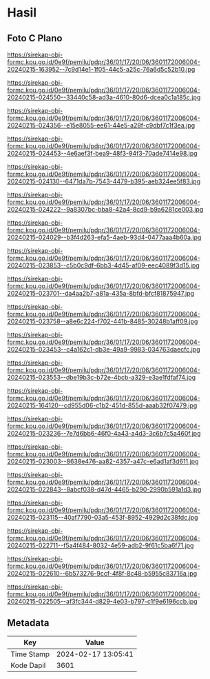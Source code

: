 # Hasil

## Foto C Plano

https://sirekap-obj-formc.kpu.go.id/0e9f/pemilu/pdpr/36/01/17/20/06/3601172006004-20240215-163952--7c9d14e1-1f05-44c5-a25c-76a6d5c52b10.jpg

https://sirekap-obj-formc.kpu.go.id/0e9f/pemilu/pdpr/36/01/17/20/06/3601172006004-20240215-024550--33440c58-ad3a-4610-80d6-dcea0c1a185c.jpg

https://sirekap-obj-formc.kpu.go.id/0e9f/pemilu/pdpr/36/01/17/20/06/3601172006004-20240215-024356--e15e8055-ee61-44e5-a28f-c9dbf7c1f3ea.jpg

https://sirekap-obj-formc.kpu.go.id/0e9f/pemilu/pdpr/36/01/17/20/06/3601172006004-20240215-024453--4e6aef3f-bea9-48f3-94f3-70ade7414e98.jpg

https://sirekap-obj-formc.kpu.go.id/0e9f/pemilu/pdpr/36/01/17/20/06/3601172006004-20240215-024130--6471da7b-7543-4479-b395-aeb324ee5f83.jpg

https://sirekap-obj-formc.kpu.go.id/0e9f/pemilu/pdpr/36/01/17/20/06/3601172006004-20240215-024222--9a8307bc-bba8-42a4-8cd9-b9a6281ce003.jpg

https://sirekap-obj-formc.kpu.go.id/0e9f/pemilu/pdpr/36/01/17/20/06/3601172006004-20240215-024029--b3f4d263-efa5-4aeb-93d4-0477aaa4b60a.jpg

https://sirekap-obj-formc.kpu.go.id/0e9f/pemilu/pdpr/36/01/17/20/06/3601172006004-20240215-023853--c5b0c9df-6bb3-4d45-af09-eec4089f3d15.jpg

https://sirekap-obj-formc.kpu.go.id/0e9f/pemilu/pdpr/36/01/17/20/06/3601172006004-20240215-023701--da4aa2b7-a81a-435a-8bfd-bfcf81875947.jpg

https://sirekap-obj-formc.kpu.go.id/0e9f/pemilu/pdpr/36/01/17/20/06/3601172006004-20240215-023758--a8e6c224-f702-441b-8485-30248b1aff09.jpg

https://sirekap-obj-formc.kpu.go.id/0e9f/pemilu/pdpr/36/01/17/20/06/3601172006004-20240215-023453--c4a162c1-db3e-49a9-9983-034763daecfc.jpg

https://sirekap-obj-formc.kpu.go.id/0e9f/pemilu/pdpr/36/01/17/20/06/3601172006004-20240215-023553--dbe19b3c-b72e-4bcb-a329-e3ae1fdfaf74.jpg

https://sirekap-obj-formc.kpu.go.id/0e9f/pemilu/pdpr/36/01/17/20/06/3601172006004-20240215-164120--cd955d06-c1b2-451d-855d-aaab32f07479.jpg

https://sirekap-obj-formc.kpu.go.id/0e9f/pemilu/pdpr/36/01/17/20/06/3601172006004-20240215-023236--7e7d6bb6-46f0-4a43-a4d3-3c6b7c5a460f.jpg

https://sirekap-obj-formc.kpu.go.id/0e9f/pemilu/pdpr/36/01/17/20/06/3601172006004-20240215-023003--8638e476-aa82-4357-a47c-e6ad1af3d611.jpg

https://sirekap-obj-formc.kpu.go.id/0e9f/pemilu/pdpr/36/01/17/20/06/3601172006004-20240215-022843--8abcf038-d47d-4465-b290-2990b591a1d3.jpg

https://sirekap-obj-formc.kpu.go.id/0e9f/pemilu/pdpr/36/01/17/20/06/3601172006004-20240215-023115--40af7790-03a5-453f-8952-4929d2c38fdc.jpg

https://sirekap-obj-formc.kpu.go.id/0e9f/pemilu/pdpr/36/01/17/20/06/3601172006004-20240215-022711--f5a4f484-8032-4e59-adb2-9f61c5ba6f71.jpg

https://sirekap-obj-formc.kpu.go.id/0e9f/pemilu/pdpr/36/01/17/20/06/3601172006004-20240215-022610--6b573276-9ccf-4f8f-8c48-b5955c83716a.jpg

https://sirekap-obj-formc.kpu.go.id/0e9f/pemilu/pdpr/36/01/17/20/06/3601172006004-20240215-022505--af3fc344-d829-4e03-b797-c1f9e6196ccb.jpg


## Metadata

| Key        | Value               |
| ---------- | ------------------- |
| Time Stamp | 2024-02-17 13:05:41 |
| Kode Dapil | 3601                |



